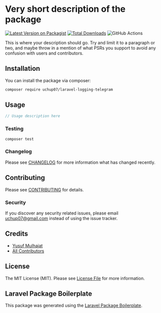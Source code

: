 # Very short description of the package

[![Latest Version on Packagist](https://img.shields.io/packagist/v/uchup07/laravel-logging-telegram.svg?style=flat-square)](https://packagist.org/packages/uchup07/laravel-logging-telegram)
[![Total Downloads](https://img.shields.io/packagist/dt/uchup07/laravel-logging-telegram.svg?style=flat-square)](https://packagist.org/packages/uchup07/laravel-logging-telegram)
![GitHub Actions](https://github.com/uchup07/laravel-logging-telegram/actions/workflows/main.yml/badge.svg)

This is where your description should go. Try and limit it to a paragraph or two, and maybe throw in a mention of what PSRs you support to avoid any confusion with users and contributors.

## Installation

You can install the package via composer:

```bash
composer require uchup07/laravel-logging-telegram
```

## Usage

```php
// Usage description here
```

### Testing

```bash
composer test
```

### Changelog

Please see [CHANGELOG](CHANGELOG.md) for more information what has changed recently.

## Contributing

Please see [CONTRIBUTING](CONTRIBUTING.md) for details.

### Security

If you discover any security related issues, please email uchup07@gmail.com instead of using the issue tracker.

## Credits

-   [Yusuf Mulhajat](https://github.com/uchup07)
-   [All Contributors](../../contributors)

## License

The MIT License (MIT). Please see [License File](LICENSE.md) for more information.

## Laravel Package Boilerplate

This package was generated using the [Laravel Package Boilerplate](https://laravelpackageboilerplate.com).
